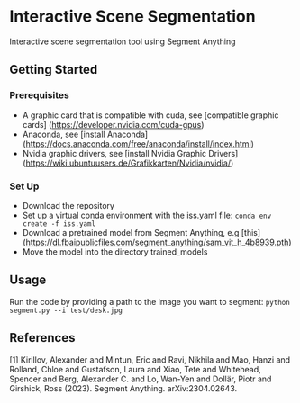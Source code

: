 # Interactive Scene Segmentation
Interactive scene segmentation tool using Segment Anything

## Getting Started

### Prerequisites

- A graphic card that is compatible with cuda, see [compatible graphic cards] (https://developer.nvidia.com/cuda-gpus)
- Anaconda, see [install Anaconda] (https://docs.anaconda.com/free/anaconda/install/index.html)
- Nvidia graphic drivers, see [install Nvidia Graphic Drivers] (https://wiki.ubuntuusers.de/Grafikkarten/Nvidia/nvidia/)

### Set Up

- Download the repository
- Set up a virtual conda environment with the iss.yaml file:
    ``conda env create -f iss.yaml``
- Download a pretrained model from Segment Anything, e.g [this] (https://dl.fbaipublicfiles.com/segment_anything/sam_vit_h_4b8939.pth)
- Move the model into the directory trained_models

## Usage

Run the code by providing a path to the image you want to segment:
``python segment.py --i test/desk.jpg``

## References

<a id="1">[1]</a> 
Kirillov, Alexander and Mintun, Eric and Ravi, Nikhila and Mao, Hanzi and Rolland, Chloe and Gustafson, Laura and Xiao, Tete and Whitehead, Spencer and Berg, Alexander C. and Lo, Wan-Yen and Dollär, Piotr and Girshick, Ross (2023). 
Segment Anything. 
arXiv:2304.02643.